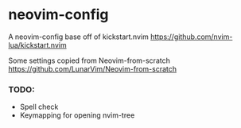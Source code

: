 # neovim-config

A neovim-config base off of kickstart.nvim
https://github.com/nvim-lua/kickstart.nvim

Some settings copied from Neovim-from-scratch
https://github.com/LunarVim/Neovim-from-scratch

### TODO:
- Spell check
- Keymapping for opening nvim-tree
